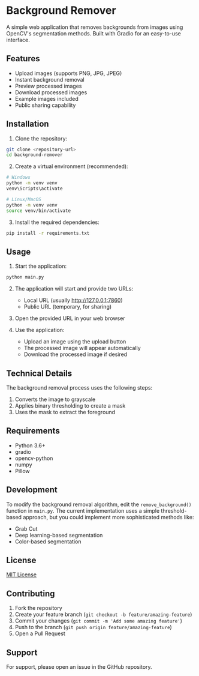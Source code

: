 # Background Remover

A simple web application that removes backgrounds from images using OpenCV's segmentation methods. Built with Gradio for an easy-to-use interface.

## Features

- Upload images (supports PNG, JPG, JPEG)
- Instant background removal
- Preview processed images
- Download processed images
- Example images included
- Public sharing capability

## Installation

1. Clone the repository:

```bash
git clone <repository-url>
cd background-remover
```

2. Create a virtual environment (recommended):

```bash
# Windows
python -m venv venv
venv\Scripts\activate

# Linux/MacOS
python -m venv venv
source venv/bin/activate
```

3. Install the required dependencies:

```bash
pip install -r requirements.txt
```

## Usage

1. Start the application:

```bash
python main.py
```

2. The application will start and provide two URLs:
   - Local URL (usually http://127.0.0.1:7860)
   - Public URL (temporary, for sharing)

3. Open the provided URL in your web browser

4. Use the application:
   - Upload an image using the upload button
   - The processed image will appear automatically
   - Download the processed image if desired

## Technical Details

The background removal process uses the following steps:
1. Converts the image to grayscale
2. Applies binary thresholding to create a mask
3. Uses the mask to extract the foreground

## Requirements

- Python 3.6+
- gradio
- opencv-python
- numpy
- Pillow

## Development

To modify the background removal algorithm, edit the `remove_background()` function in `main.py`. The current implementation uses a simple threshold-based approach, but you could implement more sophisticated methods like:
- Grab Cut
- Deep learning-based segmentation
- Color-based segmentation

## License

[MIT License](LICENSE)

## Contributing

1. Fork the repository
2. Create your feature branch (`git checkout -b feature/amazing-feature`)
3. Commit your changes (`git commit -m 'Add some amazing feature'`)
4. Push to the branch (`git push origin feature/amazing-feature`)
5. Open a Pull Request

## Support

For support, please open an issue in the GitHub repository.